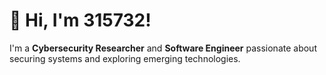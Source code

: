 # 👋 Hi, I'm 315732!

I'm a **Cybersecurity Researcher** and **Software Engineer** passionate about securing systems and exploring emerging technologies.
